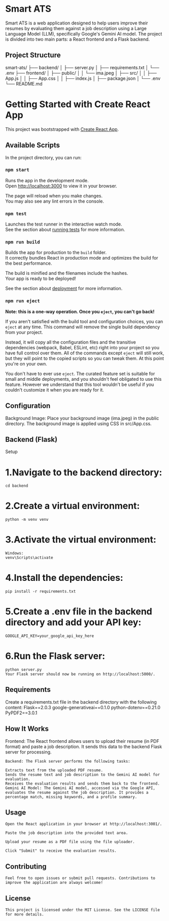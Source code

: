 # Smart ATS

Smart ATS is a web application designed to help users improve their resumes by evaluating them against a job description using a Large Language Model (LLM), specifically Google's Gemini AI model. The project is divided into two main parts: a React frontend and a Flask backend.

## Project Structure

smart-ats/
├── backend/
│ ├── server.py
│ ├── requirements.txt
│ └── .env
├── frontend/
│ ├── public/
│ │ └── ima.jpeg
│ ├── src/
│ │ ├── App.js
│ │ ├── App.css
│ │ ├── index.js
│ ├── package.json
│ └── .env
└── README.md

# Getting Started with Create React App

This project was bootstrapped with [Create React App](https://github.com/facebook/create-react-app).

## Available Scripts

In the project directory, you can run:

### `npm start`

Runs the app in the development mode.\
Open [http://localhost:3000](http://localhost:3000) to view it in your browser.

The page will reload when you make changes.\
You may also see any lint errors in the console.

### `npm test`

Launches the test runner in the interactive watch mode.\
See the section about [running tests](https://facebook.github.io/create-react-app/docs/running-tests) for more information.

### `npm run build`

Builds the app for production to the `build` folder.\
It correctly bundles React in production mode and optimizes the build for the best performance.

The build is minified and the filenames include the hashes.\
Your app is ready to be deployed!

See the section about [deployment](https://facebook.github.io/create-react-app/docs/deployment) for more information.

### `npm run eject`

**Note: this is a one-way operation. Once you `eject`, you can't go back!**

If you aren't satisfied with the build tool and configuration choices, you can `eject` at any time. This command will remove the single build dependency from your project.

Instead, it will copy all the configuration files and the transitive dependencies (webpack, Babel, ESLint, etc) right into your project so you have full control over them. All of the commands except `eject` will still work, but they will point to the copied scripts so you can tweak them. At this point you're on your own.

You don't have to ever use `eject`. The curated feature set is suitable for small and middle deployments, and you shouldn't feel obligated to use this feature. However we understand that this tool wouldn't be useful if you couldn't customize it when you are ready for it.

## Configuration

Background Image: Place your background image (ima.jpeg) in the public directory. The background image is applied using CSS in src/App.css.

## Backend (Flask)
Setup
# 1.Navigate to the backend directory:
    cd backend
# 2.Create a virtual environment:
    python -m venv venv
# 3.Activate the virtual environment:
    Windows:
    venv\Scripts\activate
# 4.Install the dependencies:
    pip install -r requirements.txt
# 5.Create a .env file in the backend directory and add your API key:
    GOOGLE_API_KEY=your_google_api_key_here
# 6.Run the Flask server:
    python server.py
    Your Flask server should now be running on http://localhost:5000/.
## Requirements
   Create a requirements.txt file in the backend directory with the following content:
        Flask==2.0.3
        google-generativeai==0.1.0
        python-dotenv==0.21.0
        PyPDF2==3.0.1
## How It Works
   Frontend: The React frontend allows users to upload their resume (in PDF format) and paste a job description. It sends this data to the backend Flask server for processing.

    Backend: The Flask server performs the following tasks:

    Extracts text from the uploaded PDF resume.
    Sends the resume text and job description to the Gemini AI model for evaluation.
    Receives the evaluation results and sends them back to the frontend.
    Gemini AI Model: The Gemini AI model, accessed via the Google API, evaluates the resume against the job description. It provides a percentage match, missing keywords, and a profile summary.
## Usage
    Open the React application in your browser at http://localhost:3001/.

    Paste the job description into the provided text area.

    Upload your resume as a PDF file using the file uploader.

    Click "Submit" to receive the evaluation results.
## Contributing
    Feel free to open issues or submit pull requests. Contributions to improve the application are always welcome!
## License
    This project is licensed under the MIT License. See the LICENSE file for more details.
